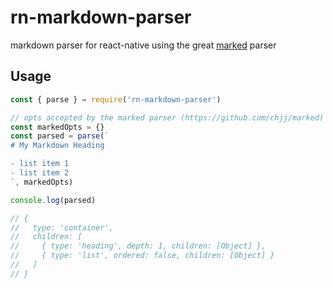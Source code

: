 # rn-markdown-parser

markdown parser for react-native using the great [marked](https://github.com/chjj/marked) parser

## Usage

```js
const { parse } = require('rn-markdown-parser')

// opts accepted by the marked parser (https://github.com/chjj/marked)
const markedOpts = {}
const parsed = parse(`
# My Markdown Heading

- list item 1
- list item 2
`, markedOpts)

console.log(parsed)

// { 
//   type: 'container',
//   children: [ 
//     { type: 'heading', depth: 1, children: [Object] },
//     { type: 'list', ordered: false, children: [Object] } 
//   ] 
// }

```
